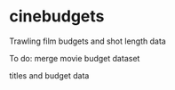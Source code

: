 cinebudgets
===========

Trawling film budgets and shot length data


To do: merge movie budget dataset

titles and budget data